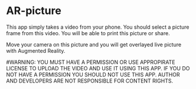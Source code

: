 # AR-picture

This app simply takes a video from your phone. You should select a picture frame from this video. You will be able to print this picture or share.

Move your camera on this picture and you will get overlayed live picture with Augmented Reality.


#WARNING: YOU MUST HAVE A PERMISSION OR USE APPROPIRATE LICENSE TO UPLOAD THE VIDEO AND USE IT USING THIS APP. IF YOU DO NOT HAVE A PERMISSION YOU SHOULD NOT USE THIS APP. AUTHOR AND DEVELOPERS ARE NOT RESPONSIBLE FOR CONTENT RIGHTS. 
